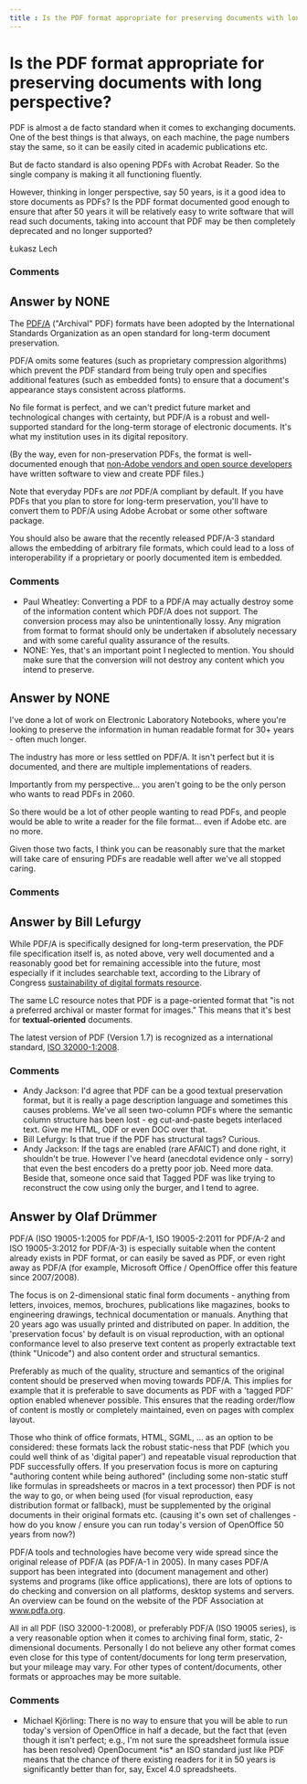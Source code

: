 ```yaml
---
title : Is the PDF format appropriate for preserving documents with long perspective?
---
```

Is the PDF format appropriate for preserving documents with long perspective?
=====================
PDF is almost a de facto standard when it comes to exchanging documents.
One of the best things is that always, on each machine, the page numbers
stay the same, so it can be easily cited in academic publications etc.

But de facto standard is also opening PDFs with Acrobat Reader. So the
single company is making it all functioning fluently.

However, thinking in longer perspective, say 50 years, is it a good idea
to store documents as PDFs? Is the PDF format documented good enough to
ensure that after 50 years it will be relatively easy to write software
that will read such documents, taking into account that PDF may be then
completely deprecated and no longer supported?

Łukasz Lech

### Comments ###


Answer by NONE
----------------
The [PDF/A](http://en.wikipedia.org/wiki/PDF/A) ("Archival" PDF) formats
have been adopted by the International Standards Organization as an open
standard for long-term document preservation.

PDF/A omits some features (such as proprietary compression algorithms)
which prevent the PDF standard from being truly open and specifies
additional features (such as embedded fonts) to ensure that a document's
appearance stays consistent across platforms.

No file format is perfect, and we can't predict future market and
technological changes with certainty, but PDF/A is a robust and
well-supported standard for the long-term storage of electronic
documents. It's what my institution uses in its digital repository.

(By the way, even for non-preservation PDFs, the format is
well-documented enough that [non-Adobe vendors and open source
developers](http://en.wikipedia.org/wiki/List_of_PDF_software) have
written software to view and create PDF files.)

Note that everyday PDFs are *not* PDF/A compliant by default. If you
have PDFs that you plan to store for long-term preservation, you'll have
to convert them to PDF/A using Adobe Acrobat or some other software
package.

You should also be aware that the recently released PDF/A-3 standard
allows the embedding of arbitrary file formats, which could lead to a
loss of interoperability if a proprietary or poorly documented item is
embedded.

### Comments ###
* Paul Wheatley: Converting a PDF to a PDF/A may actually destroy some of the information
content which PDF/A does not support. The conversion process may also be
unintentionally lossy. Any migration from format to format should only
be undertaken if absolutely necessary and with some careful quality
assurance of the results.
* NONE: Yes, that's an important point I neglected to mention. You should make
sure that the conversion will not destroy any content which you intend
to preserve.

Answer by NONE
----------------
I've done a lot of work on Electronic Laboratory Notebooks, where you're
looking to preserve the information in human readable format for 30+
years - often much longer.

The industry has more or less settled on PDF/A. It isn't perfect but it
is documented, and there are multiple implementations of readers.

Importantly from my perspective... you aren't going to be the only
person who wants to read PDFs in 2060.

So there would be a lot of other people wanting to read PDFs, and people
would be able to write a reader for the file format... even if Adobe
etc. are no more.

Given those two facts, I think you can be reasonably sure that the
market will take care of ensuring PDFs are readable well after we've all
stopped caring.

### Comments ###

Answer by Bill Lefurgy
----------------
While PDF/A is specifically designed for long-term preservation, the PDF
file specification itself is, as noted above, very well documented and a
reasonably good bet for remaining accessible into the future, most
especially if it includes searchable text, according to the Library of
Congress [sustainability of digital formats
resource](http://www.digitalpreservation.gov/formats/fdd/fdd000030.shtml).

The same LC resource notes that PDF is a page-oriented format that "is
not a preferred archival or master format for images." This means that
it's best for **textual-oriented** documents.

The latest version of PDF (Version 1.7) is recognized as a international
standard, [ISO
32000-1:2008](http://www.iso.org/iso/catalogue_detail.htm?csnumber=51502).

### Comments ###
* Andy Jackson: I'd agree that PDF can be a good textual preservation format, but it is
really a page description language and sometimes this causes problems.
We've all seen two-column PDFs where the semantic column structure has
been lost - eg cut-and-paste begets interlaced text. Give me HTML, ODF
or even DOC over that.
* Bill Lefurgy: Is that true if the PDF has structural tags? Curious.
* Andy Jackson: If the tags are enabled (rare AFAICT) and done right, it shouldn't be
true. However I've heard (anecdotal evidence only - sorry) that even the
best encoders do a pretty poor job. Need more data. Beside that, someone
once said that Tagged PDF was like trying to reconstruct the cow using
only the burger, and I tend to agree.

Answer by Olaf Drümmer
----------------
PDF/A (ISO 19005-1:2005 for PDF/A-1, ISO 19005-2:2011 for PDF/A-2 and
ISO 19005-3:2012 for PDF/A-3) is especially suitable when the content
already exists in PDF format, or can easily be saved as PDF, or even
right away as PDF/A (for example, Microsoft Office / OpenOffice offer
this feature since 2007/2008).

The focus is on 2-dimensional static final form documents - anything
from letters, invoices, memos, brochures, publications like magazines,
books to engineering drawings, technical documentation or manuals.
Anything that 20 years ago was usually printed and distributed on paper.
In addition, the 'preservation focus' by default is on visual
reproduction, with an optional conformance level to also preserve text
content as properly extractable text (think "Unicode") and also content
order and structural semantics.

Preferably as much of the quality, structure and semantics of the
original content should be preserved when moving towards PDF/A. This
implies for example that it is preferable to save documents as PDF with
a 'tagged PDF' option enabled whenever possible. This ensures that the
reading order/flow of content is mostly or completely maintained, even
on pages with complex layout.

Those who think of office formats, HTML, SGML, ... as an option to be
considered: these formats lack the robust static-ness that PDF (which
you could well think of as 'digital paper') and repeatable visual
reproduction that PDF successfully offers. If you preservation focus is
more on capturing "authoring content while being authored" (including
some non-static stuff like formulas in spreadsheets or macros in a text
processor) then PDF is not the way to go, or when being used (for visual
reproduction, easy distribution format or fallback), must be
supplemented by the original documents in their original formats etc.
(causing it's own set of challenges - how do you know / ensure you can
run today's version of OpenOffice 50 years from now?)

PDF/A tools and technologies have become very wide spread since the
original release of PDF/A (as PDF/A-1 in 2005). In many cases PDF/A
support has been integrated into (document management and other) systems
and programs (like office applications), there are lots of options to do
checking and conversion on all platforms, desktop systems and servers.
An overview can be found on the website of the PDF Association at
www.pdfa.org.

All in all PDF (ISO 32000-1:2008), or preferably PDF/A (ISO 19005
series), is a very reasonable option when it comes to archiving final
form, static, 2-dimensional documents. Personally I do not believe any
other format comes even close for this type of content/documents for
long term preservation, but your mileage may vary. For other types of
content/documents, other formats or approaches may be more suitable.

### Comments ###
* Michael Kjörling: There is no way to ensure that you will be able to run today's version
of OpenOffice in half a decade, but the fact that (even though it isn't
perfect; e.g., I'm not sure the spreadsheet formula issue has been
resolved) OpenDocument \*is\* an ISO standard just like PDF means that
the chance of there existing readers for it in 50 years is significantly
better than for, say, Excel 4.0 spreadsheets.


